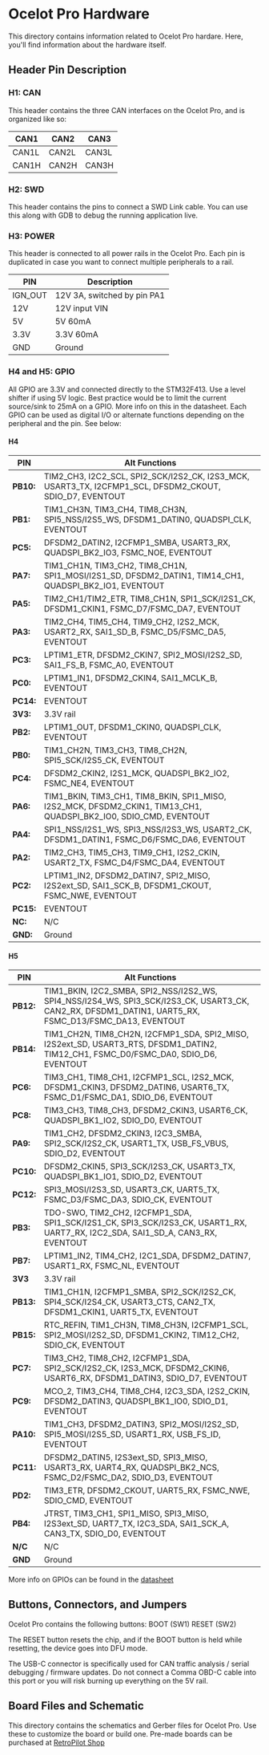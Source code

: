 # Ocelot Pro Hardware
This directory contains information related to Ocelot Pro hardare. Here, you'll find information about the hardware itself.
## Header Pin Description
### **H1: CAN**
This header contains the three CAN interfaces on the Ocelot Pro, and is organized like so:


| **CAN1** | **CAN2** | **CAN3** |
|----------|----------|----------|
| CAN1L    | CAN2L    | CAN3L    |
| CAN1H    | CAN2H    | CAN3H    |

### **H2: SWD**
This header contains the pins to connect a SWD Link cable. You can use this along with GDB to debug the running application live.

### **H3: POWER**
This header is connected to all power rails in the Ocelot Pro. Each pin is duplicated in case you want to connect multiple peripherals to a rail.

| **PIN** | **Description**              |
|---------|------------------------------|
| IGN_OUT | 12V 3A, switched by pin PA1  |
| 12V     | 12V input VIN                |
| 5V      | 5V 60mA                      |
| 3.3V    | 3.3V 60mA                    |
| GND     | Ground                       |

### **H4 and H5: GPIO**
All GPIO are 3.3V and connected directly to the STM32F413. Use a level shifter if using 5V logic. Best practice would be to limit the current source/sink to 25mA on a GPIO. More info on this in the datasheet.
Each GPIO can be used as digital I/O or alternate functions depending on the peripheral and the pin. See below:

#### **H4**
| **PIN**   | **Alt Functions**    |
|-----------|----------------|
| **PB10:** | TIM2_CH3, I2C2_SCL, SPI2_SCK/I2S2_CK, I2S3_MCK, USART3_TX, I2CFMP1_SCL, DFSDM2_CKOUT, SDIO_D7, EVENTOUT|
| **PB1:**  | TIM1_CH3N, TIM3_CH4, TIM8_CH3N, SPI5_NSS/I2S5_WS, DFSDM1_DATIN0, QUADSPI_CLK, EVENTOUT |
| **PC5:**  | DFSDM2_DATIN2, I2CFMP1_SMBA, USART3_RX, QUADSPI_BK2_IO3, FSMC_NOE, EVENTOUT |
| **PA7:**  | TIM1_CH1N, TIM3_CH2, TIM8_CH1N, SPI1_MOSI/I2S1_SD, DFSDM2_DATIN1, TIM14_CH1, QUADSPI_BK2_IO1, EVENTOUT |
| **PA5:**  | TIM2_CH1/TIM2_ETR, TIM8_CH1N, SPI1_SCK/I2S1_CK, DFSDM1_CKIN1, FSMC_D7/FSMC_DA7, EVENTOUT |
| **PA3:**  | TIM2_CH4, TIM5_CH4, TIM9_CH2, I2S2_MCK, USART2_RX, SAI1_SD_B, FSMC_D5/FSMC_DA5, EVENTOUT |
| **PC3:**  | LPTIM1_ETR, DFSDM2_CKIN7, SPI2_MOSI/I2S2_SD, SAI1_FS_B, FSMC_A0, EVENTOUT |
| **PC0:**  | LPTIM1_IN1, DFSDM2_CKIN4, SAI1_MCLK_B, EVENTOUT |
| **PC14:** | EVENTOUT |
| **3V3:**  | 3.3V rail |
| **PB2:**  | LPTIM1_OUT, DFSDM1_CKIN0, QUADSPI_CLK, EVENTOUT |
| **PB0:**  | TIM1_CH2N, TIM3_CH3, TIM8_CH2N, SPI5_SCK/I2S5_CK, EVENTOUT |
| **PC4:**  | DFSDM2_CKIN2, I2S1_MCK, QUADSPI_BK2_IO2, FSMC_NE4, EVENTOUT |
| **PA6:**  | TIM1_BKIN, TIM3_CH1, TIM8_BKIN, SPI1_MISO, I2S2_MCK, DFSDM2_CKIN1, TIM13_CH1, QUADSPI_BK2_IO0, SDIO_CMD, EVENTOUT | 
| **PA4:**  | SPI1_NSS/I2S1_WS, SPI3_NSS/I2S3_WS, USART2_CK, DFSDM1_DATIN1, FSMC_D6/FSMC_DA6, EVENTOUT |
| **PA2:**  | TIM2_CH3, TIM5_CH3, TIM9_CH1, I2S2_CKIN, USART2_TX, FSMC_D4/FSMC_DA4, EVENTOUT |
| **PC2:**  | LPTIM1_IN2, DFSDM2_DATIN7, SPI2_MISO, I2S2ext_SD, SAI1_SCK_B, DFSDM1_CKOUT, FSMC_NWE, EVENTOUT |
| **PC15:** | EVENTOUT |
| **NC:**   | N/C |
| **GND:**  | Ground |

#### **H5**    
| **PIN**   | **Alt Functions**    |
|-----------|----------------|
| **PB12:** | TIM1_BKIN, I2C2_SMBA, SPI2_NSS/I2S2_WS, SPI4_NSS/I2S4_WS, SPI3_SCK/I2S3_CK, USART3_CK, CAN2_RX, DFSDM1_DATIN1, UART5_RX, FSMC_D13/FSMC_DA13, EVENTOUT | 
| **PB14:** | TIM1_CH2N, TIM8_CH2N, I2CFMP1_SDA, SPI2_MISO, I2S2ext_SD, USART3_RTS, DFSDM1_DATIN2, TIM12_CH1, FSMC_D0/FSMC_DA0, SDIO_D6, EVENTOUT | 
| **PC6:**  | TIM3_CH1, TIM8_CH1, I2CFMP1_SCL, I2S2_MCK, DFSDM1_CKIN3, DFSDM2_DATIN6, USART6_TX, FSMC_D1/FSMC_DA1, SDIO_D6, EVENTOUT |
| **PC8:**  | TIM3_CH3, TIM8_CH3, DFSDM2_CKIN3, USART6_CK, QUADSPI_BK1_IO2, SDIO_D0, EVENTOUT |
| **PA9:**  | TIM1_CH2, DFSDM2_CKIN3, I2C3_SMBA, SPI2_SCK/I2S2_CK, USART1_TX, USB_FS_VBUS, SDIO_D2, EVENTOUT |
| **PC10:** | DFSDM2_CKIN5, SPI3_SCK/I2S3_CK, USART3_TX, QUADSPI_BK1_IO1, SDIO_D2, EVENTOUT |
| **PC12:** | SPI3_MOSI/I2S3_SD, USART3_CK, UART5_TX, FSMC_D3/FSMC_DA3, SDIO_CK, EVENTOUT |
| **PB3:**  | TDO-SWO, TIM2_CH2, I2CFMP1_SDA, SPI1_SCK/I2S1_CK, SPI3_SCK/I2S3_CK, USART1_RX, UART7_RX, I2C2_SDA, SAI1_SD_A, CAN3_RX, EVENTOUT |
| **PB7:**  | LPTIM1_IN2, TIM4_CH2, I2C1_SDA, DFSDM2_DATIN7, USART1_RX, FSMC_NL, EVENTOUT |
| **3V3**   | 3.3V rail |
|**PB13:**  | TIM1_CH1N, I2CFMP1_SMBA, SPI2_SCK/I2S2_CK, SPI4_SCK/I2S4_CK, USART3_CTS, CAN2_TX, DFSDM1_CKIN1, UART5_TX, EVENTOUT |
|**PB15:**  | RTC_REFIN, TIM1_CH3N, TIM8_CH3N, I2CFMP1_SCL, SPI2_MOSI/I2S2_SD, DFSDM1_CKIN2, TIM12_CH2, SDIO_CK, EVENTOUT |
|**PC7:**   | TIM3_CH2, TIM8_CH2, I2CFMP1_SDA, SPI2_SCK/I2S2_CK, I2S3_MCK, DFSDM2_CKIN6, USART6_RX, DFSDM1_DATIN3, SDIO_D7, EVENTOUT |
|**PC9:**   | MCO_2, TIM3_CH4, TIM8_CH4, I2C3_SDA, I2S2_CKIN, DFSDM2_DATIN3, QUADSPI_BK1_IO0, SDIO_D1, EVENTOUT |
|**PA10:**  | TIM1_CH3, DFSDM2_DATIN3, SPI2_MOSI/I2S2_SD, SPI5_MOSI/I2S5_SD, USART1_RX, USB_FS_ID, EVENTOUT |
|**PC11:**  | DFSDM2_DATIN5, I2S3ext_SD, SPI3_MISO, USART3_RX, UART4_RX, QUADSPI_BK2_NCS, FSMC_D2/FSMC_DA2, SDIO_D3, EVENTOUT |
|**PD2:**   | TIM3_ETR, DFSDM2_CKOUT, UART5_RX, FSMC_NWE, SDIO_CMD, EVENTOUT |
|**PB4:**   | JTRST, TIM3_CH1, SPI1_MISO, SPI3_MISO, I2S3ext_SD, UART7_TX, I2C3_SDA, SAI1_SCK_A, CAN3_TX, SDIO_D0, EVENTOUT |
|**N/C**    | N/C |
|**GND**    | Ground |

More info on GPIOs can be found in the [datasheet](https://www.st.com/resource/en/datasheet/stm32f423ch.pdf)

## Buttons, Connectors, and Jumpers
Ocelot Pro contains the following buttons:
BOOT (SW1)
RESET (SW2)

The RESET button resets the chip, and if the BOOT button is held while resetting, the device goes into DFU mode.

The USB-C connector is specifically used for CAN traffic analysis / serial debugging / firmware updates. Do not connect a Comma OBD-C cable into this port or you will risk burning up everything on the 5V rail.

## Board Files and Schematic
This directory contains the schematics and Gerber files for Ocelot Pro. Use these to customize the board or build one. Pre-made boards can be purchased at [RetroPilot Shop](https://shop.retropilot.org/product/ocelot-pro-devkit/)